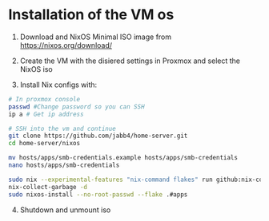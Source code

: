 # Installation of the VM os

1. Download and NixOS Minimal ISO image from https://nixos.org/download/

2. Create the VM with the disiered settings in Proxmox and select the NixOS iso

3. Install Nix configs with:
````bash
# In proxmox console
passwd #Change password so you can SSH
ip a # Get ip address

# SSH into the vm and continue
git clone https://github.com/jabb4/home-server.git
cd home-server/nixos

mv hosts/apps/smb-credentials.example hosts/apps/smb-credentials
nano hosts/apps/smb-credentials

sudo nix --experimental-features "nix-command flakes" run github:nix-community/disko/latest -- --mode destroy,format,mount --yes-wipe-all-disks hosts/apps/disk-config.nix
nix-collect-garbage -d
sudo nixos-install --no-root-passwd --flake .#apps
````

4. Shutdown and unmount iso